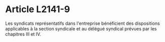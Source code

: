 # Article L2141-9

Les syndicats représentatifs dans l'entreprise bénéficient des dispositions applicables à la section syndicale et au délégué syndical prévues par les chapitres III et IV.